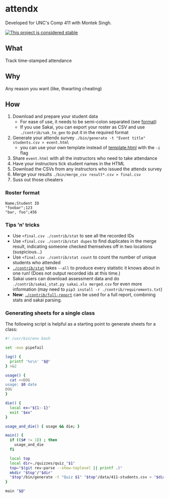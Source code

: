 # attendx

Developed for UNC's Comp 411 with Montek Singh.

[![This project is considered stable](https://img.shields.io/badge/status-stable-success.svg)](https://benknoble.github.io/status/stable/)

## What

Track time-stamped attendance

## Why

Any reason you want (like, thwarting cheating)

## How

1. Download and prepare your student data
   - For ease of use, it needs to be semi-colon separated (see [format](#roster-format))
   - If you use Sakai, you can export your roster as CSV and use
     `./contrib/sak_to_gen` to put it in the required format
1. Generate your attendx survey `./bin/generate -t "Event title" students.csv > event.html`
   - you can use your own template instead of [template.html](./template.html)
     with the `-i` flag
1. Share `event.html` with all the instructors who need to take attendance
1. Have your instructors tick student names in the HTML
1. Download the CSVs from any instructors who issued the attendx survey
1. Merge your results `./bin/merge_csv result*.csv > final.csv`
1. Suss out those cheaters

### Roster format

```
Name;Student ID
"foobar";123
"bar, foo";456
```

### Tips 'n' tricks

- Use `<final.csv ./contrib/stat` to see all the recorded IDs
- Use `<final.csv ./contrib/stat dupes` to find duplicates in the merge
  result, indicating someone checked themselves off in two locations
  (suspicious...)
- Use `<final.csv ./contrib/stat count` to count the number of unique students
  who attended
- [`./contrib/stat`](./contrib/stat) takes `--all` to produce every statistic it
  knows about in one run! (Does not output recorded ids at this time.)
- Sakai users can download assessment data and do `./contrib/sakai_stat.py sakai.xls merged.csv`
  for even more information (may need to `pip3 install -r ./contrib/requirements.txt`)
- **New**: [`./contrib/full-report`](./contrib/full-report) can be used for a
  full report, combining stats and sakai parsing.

### Generating sheets for a single class

The following script is helpful as a starting point to generate sheets for a
class:

```bash
#! /usr/bin/env bash

set -euo pipefail

log() {
  printf '%s\n' "$@"
} >&2

usage() {
  cat <<DOG
usage: $0 date
DOG
}

die() {
  local ex="${1:-1}"
  exit "$ex"
}

usage_and_die() { usage && die; }

main() {
  if (($# != 1)) ; then
    usage_and_die
  fi

  local top
  local dir=./quizzes/quiz_"$1"
  top="$(git rev-parse --show-toplevel || printf .)"
  mkdir "$top"/"$dir"
  "$top"/bin/generate -t "Quiz $1" "$top"/data/411-students.csv > "$dir"/quiz.html
}

main "$@"
```
